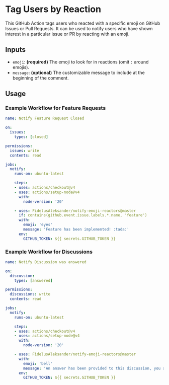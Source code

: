 # Tag Users by Reaction

This GitHub Action tags users who reacted with a specific emoji on GitHub Issues or Pull Requests. It can be used to notify users who have shown interest in a particular issue or PR by reacting with an emoji.

## Inputs

- `emoji`: **(required)** The emoji to look for in reactions (omit `:` around emojis). 
- `message`: **(optional)** The customizable message to include at the beginning of the comment.


## Usage

### Example Workflow for Feature Requests

```yaml
name: Notify Feature Request Closed

on:
  issues:
    types: [closed]

permissions:
  issues: write
  contents: read

jobs:
  notify:
    runs-on: ubuntu-latest

    steps:
    - uses: actions/checkout@v4
    - uses: actions/setup-node@v4
      with:
        node-version: '20'

    - uses: FidelusAleksander/notify-emoji-reactors@master
      if: contains(github.event.issue.labels.*.name, 'feature')
      with:
        emoji: 'eyes'
        message: 'Feature has been implemented! :tada:'
      env:
        GITHUB_TOKEN: ${{ secrets.GITHUB_TOKEN }}
```

### Example Workflow for Discussions

```yaml
name: Notify Discussion was answered

on:
  discussion:
    types: [answered]

permissions:
  discussions: write
  contents: read

jobs:
  notify:
    runs-on: ubuntu-latest

    steps:
    - uses: actions/checkout@v4
    - uses: actions/setup-node@v4
      with:
        node-version: '20'

    - uses: FidelusAleksander/notify-emoji-reactors@master
      with:
        emoji: 'bell'
        message: 'An answer has been provided to this discussion, you should check it out :thinking: !'
      env:
        GITHUB_TOKEN: ${{ secrets.GITHUB_TOKEN }}
```